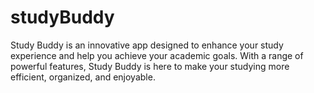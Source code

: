 # studyBuddy
Study Buddy is an innovative app designed to enhance your study experience and help you achieve your academic goals. With a range of powerful features, Study Buddy is here to make your studying more efficient, organized, and enjoyable.
